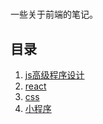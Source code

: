 #
一些关于前端的笔记。

## 目录
1. [js高级程序设计](./js高级程序设计.md)
2. [react](./react.md)
3. [css](./css.md)
4. [小程序](./mp.md)